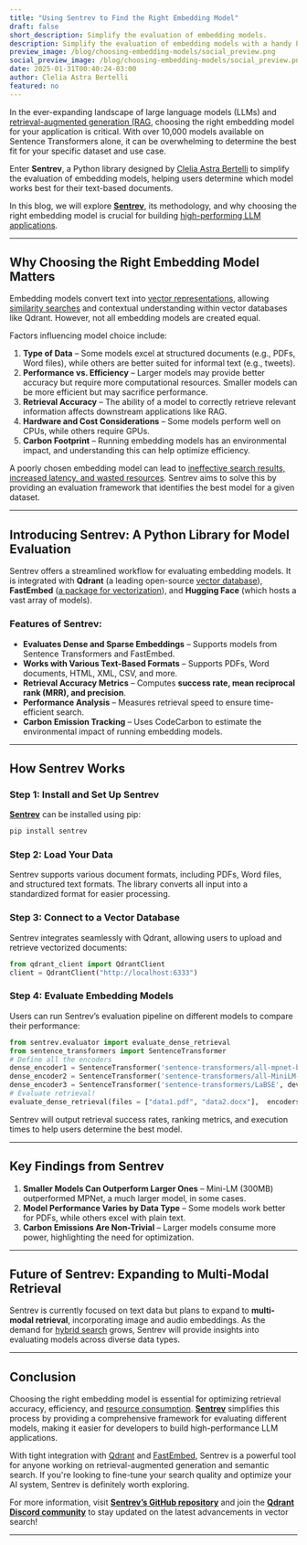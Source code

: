 ```yaml
---
title: "Using Sentrev to Find the Right Embedding Model"
draft: false
short_description: Simplify the evaluation of embedding models.
description: Simplify the evaluation of embedding models with a handy Python library.
preview_image: /blog/choosing-embedding-models/social_preview.png 
social_preview_image: /blog/choosing-embedding-models/social_preview.png 
date: 2025-01-31T00:40:24-03:00
author: Clelia Astra Bertelli
featured: no
---
```


In the ever-expanding landscape of large language models (LLMs) and [retrieval-augmented generation (RAG](https://qdrant.tech/rag/), choosing the right embedding model for your application is critical. With over 10,000 models available on Sentence Transformers alone, it can be overwhelming to determine the best fit for your specific dataset and use case.

Enter **Sentrev**, a Python library designed by [Clelia Astra Bertelli](https://github.com/AstraBert) to simplify the evaluation of embedding models, helping users determine which model works best for their text-based documents. 

In this blog, we will explore [**Sentrev**](https://github.com/AstraBert/SenTrEv), its methodology, and why choosing the right embedding model is crucial for building [high-performing LLM applications](/demo/).

---

## Why Choosing the Right Embedding Model Matters

Embedding models convert text into [vector representations](/documentation/concepts/vectors/), allowing [similarity searches](/advanced-search/) and contextual understanding within vector databases like Qdrant. However, not all embedding models are created equal.

Factors influencing model choice include:

1. **Type of Data** – Some models excel at structured documents (e.g., PDFs, Word files), while others are better suited for informal text (e.g., tweets).
2. **Performance vs. Efficiency** – Larger models may provide better accuracy but require more computational resources. Smaller models can be more efficient but may sacrifice performance.
3. **Retrieval Accuracy** – The ability of a model to correctly retrieve relevant information affects downstream applications like RAG.
4. **Hardware and Cost Considerations** – Some models perform well on CPUs, while others require GPUs.
5. **Carbon Footprint** – Running embedding models has an environmental impact, and understanding this can help optimize efficiency.

A poorly chosen embedding model can lead to [ineffective search results, increased latency, and wasted resources](/benchmarks/). Sentrev aims to solve this by providing an evaluation framework that identifies the best model for a given dataset.

---

## Introducing Sentrev: A Python Library for Model Evaluation

Sentrev offers a streamlined workflow for evaluating embedding models. It is integrated with **Qdrant** (a leading open-source [vector database](/qdrant-vector-database/)), **FastEmbed** ([a package for vectorization](/documentation/fastembed/)), and **Hugging Face** (which hosts a vast array of models).

### Features of Sentrev:

- **Evaluates Dense and Sparse Embeddings** – Supports models from Sentence Transformers and FastEmbed.
- **Works with Various Text-Based Formats** – Supports PDFs, Word documents, HTML, XML, CSV, and more.
- **Retrieval Accuracy Metrics** – Computes **success rate, mean reciprocal rank (MRR), and precision**.
- **Performance Analysis** – Measures retrieval speed to ensure time-efficient search.
- **Carbon Emission Tracking** – Uses CodeCarbon to estimate the environmental impact of running embedding models.

---

## How Sentrev Works

### Step 1: Install and Set Up Sentrev

[**Sentrev**](https://github.com/AstraBert/SenTrEv) can be installed using pip:

```bash
pip install sentrev
```

### Step 2: Load Your Data

Sentrev supports various document formats, including PDFs, Word files, and structured text formats. The library converts all input into a standardized format for easier processing.

### Step 3: Connect to a Vector Database

Sentrev integrates seamlessly with Qdrant, allowing users to upload and retrieve vectorized documents:

```python
from qdrant_client import QdrantClient
client = QdrantClient("http://localhost:6333")
```

### Step 4: Evaluate Embedding Models

Users can run Sentrev’s evaluation pipeline on different models to compare their performance:

```python
from sentrev.evaluator import evaluate_dense_retrieval
from sentence_transformers import SentenceTransformer
# Define all the encoders
dense_encoder1 = SentenceTransformer('sentence-transformers/all-mpnet-base-v2', device="cuda")
dense_encoder2 = SentenceTransformer('sentence-transformers/all-MiniLM-L12-v2', device="cuda")
dense_encoder3 = SentenceTransformer('sentence-transformers/LaBSE', device="cuda")
# Evaluate retrieval!
evaluate_dense_retrieval(files = ["data1.pdf", "data2.docx"],  encoders = [dense_encoder1, dense_encoder2, dense_encoder3], encoder_to_names = { dense_encoder1: 'all-mpnet-base-v2', dense_encoder2: 'all-MiniLM-L12-v2', dense_encoder3: 'LaBSE'}, client = client, csv_path="~/evals/dense_stats.csv", chunking_size = 1500, text_percentage=0.3, distance="dot", mrr=10, carbon_tracking="USA", plot=True)
```

Sentrev will output retrieval success rates, ranking metrics, and execution times to help users determine the best model.

---

## Key Findings from Sentrev

1. **Smaller Models Can Outperform Larger Ones** – Mini-LM (300MB) outperformed MPNet, a much larger model, in some cases.
2. **Model Performance Varies by Data Type** – Some models work better for PDFs, while others excel with plain text.
3. **Carbon Emissions Are Non-Trivial** – Larger models consume more power, highlighting the need for optimization.

---

## Future of Sentrev: Expanding to Multi-Modal Retrieval

Sentrev is currently focused on text data but plans to expand to **multi-modal retrieval**, incorporating image and audio embeddings. As the demand for [hybrid search](/articles/hybrid-search/) grows, Sentrev will provide insights into evaluating models across diverse data types.

---

## Conclusion

Choosing the right embedding model is essential for optimizing retrieval accuracy, efficiency, and [resource consumption](/documentation/guides/optimize/). [**Sentrev**](https://github.com/AstraBert/SenTrEv) simplifies this process by providing a comprehensive framework for evaluating different models, making it easier for developers to build high-performance LLM applications.

With tight integration with [Qdrant](https://qdrant.tech/) and [FastEmbed](https://qdrant.tech/documentation/fastembed/), Sentrev is a powerful tool for anyone working on retrieval-augmented generation and semantic search. If you're looking to fine-tune your search quality and optimize your AI system, Sentrev is definitely worth exploring.

For more information, visit [**Sentrev’s GitHub repository**](https://github.com/AstraBert/SenTrEv) and join the [**Qdrant Discord community**](https://discord.gg/qdrant) to stay updated on the latest advancements in vector search!

---

